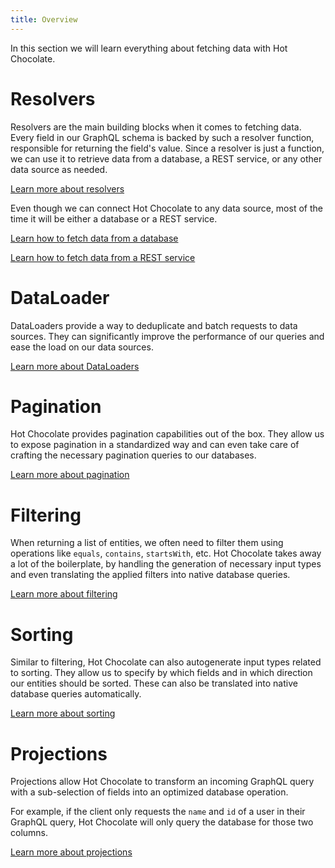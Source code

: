 ```yaml
---
title: Overview
---
```


In this section we will learn everything about fetching data with Hot Chocolate.

# Resolvers

Resolvers are the main building blocks when it comes to fetching data. Every field in our GraphQL schema is backed by such a resolver function, responsible for returning the field's value. Since a resolver is just a function, we can use it to retrieve data from a database, a REST service, or any other data source as needed.

[Learn more about resolvers](/docs/hotchocolate/fetching-data/resolvers)

Even though we can connect Hot Chocolate to any data source, most of the time it will be either a database or a REST service.

[Learn how to fetch data from a database](/docs/hotchocolate/fetching-data/fetching-from-databases)

[Learn how to fetch data from a REST service](/docs/hotchocolate/fetching-data/fetching-from-rest)

# DataLoader

DataLoaders provide a way to deduplicate and batch requests to data sources. They can significantly improve the performance of our queries and ease the load on our data sources.

[Learn more about DataLoaders](/docs/hotchocolate/fetching-data/dataloader)

# Pagination

Hot Chocolate provides pagination capabilities out of the box. They allow us to expose pagination in a standardized way and can even take care of crafting the necessary pagination queries to our databases.

[Learn more about pagination](/docs/hotchocolate/fetching-data/pagination)

# Filtering

When returning a list of entities, we often need to filter them using operations like `equals`, `contains`, `startsWith`, etc. Hot Chocolate takes away a lot of the boilerplate, by handling the generation of necessary input types and even translating the applied filters into native database queries.

[Learn more about filtering](/docs/hotchocolate/fetching-data/filtering)

# Sorting

Similar to filtering, Hot Chocolate can also autogenerate input types related to sorting. They allow us to specify by which fields and in which direction our entities should be sorted. These can also be translated into native database queries automatically.

[Learn more about sorting](/docs/hotchocolate/fetching-data/sorting)

# Projections

Projections allow Hot Chocolate to transform an incoming GraphQL query with a sub-selection of fields into an optimized database operation.

For example, if the client only requests the `name` and `id` of a user in their GraphQL query, Hot Chocolate will only query the database for those two columns.

[Learn more about projections](/docs/hotchocolate/fetching-data/projections)
